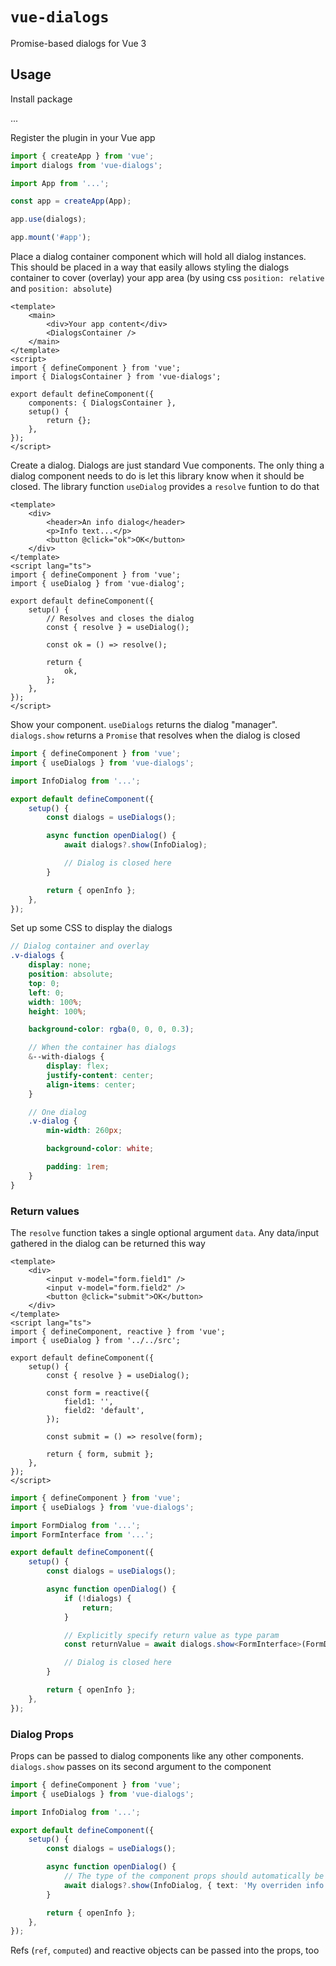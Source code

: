 # `vue-dialogs`

Promise-based dialogs for Vue 3

## Usage

Install package

...

Register the plugin in your Vue app

```ts
import { createApp } from 'vue';
import dialogs from 'vue-dialogs';

import App from '...';

const app = createApp(App);

app.use(dialogs);

app.mount('#app');
```

Place a dialog container component which will hold all dialog instances. This should be placed in a way that easily allows styling the dialogs container to cover (overlay) your app area (by using css `position: relative` and `position: absolute`)

```vue
<template>
    <main>
        <div>Your app content</div>
        <DialogsContainer />
    </main>
</template>
<script>
import { defineComponent } from 'vue';
import { DialogsContainer } from 'vue-dialogs';

export default defineComponent({
    components: { DialogsContainer },
    setup() {
        return {};
    },
});
</script>
```

Create a dialog. Dialogs are just standard Vue components. The only thing a dialog component needs to do is let this library know when it should be closed. The library function `useDialog` provides a `resolve` funtion to do that

```vue
<template>
    <div>
        <header>An info dialog</header>
        <p>Info text...</p>
        <button @click="ok">OK</button>
    </div>
</template>
<script lang="ts">
import { defineComponent } from 'vue';
import { useDialog } from 'vue-dialog';

export default defineComponent({
    setup() {
        // Resolves and closes the dialog
        const { resolve } = useDialog();

        const ok = () => resolve();

        return {
            ok,
        };
    },
});
</script>
```

Show your component. `useDialogs` returns the dialog "manager". `dialogs.show` returns a `Promise` that resolves when the dialog is closed

```ts
import { defineComponent } from 'vue';
import { useDialogs } from 'vue-dialogs';

import InfoDialog from '...';

export default defineComponent({
    setup() {
        const dialogs = useDialogs();

        async function openDialog() {
            await dialogs?.show(InfoDialog);

            // Dialog is closed here
        }

        return { openInfo };
    },
});
```

Set up some CSS to display the dialogs

```scss
// Dialog container and overlay
.v-dialogs {
    display: none;
    position: absolute;
    top: 0;
    left: 0;
    width: 100%;
    height: 100%;

    background-color: rgba(0, 0, 0, 0.3);

    // When the container has dialogs
    &--with-dialogs {
        display: flex;
        justify-content: center;
        align-items: center;
    }

    // One dialog
    .v-dialog {
        min-width: 260px;

        background-color: white;

        padding: 1rem;
    }
}
```

### Return values

The `resolve` function takes a single optional argument `data`. Any data/input gathered in the dialog can be returned this way

```vue
<template>
    <div>
        <input v-model="form.field1" />
        <input v-model="form.field2" />
        <button @click="submit">OK</button>
    </div>
</template>
<script lang="ts">
import { defineComponent, reactive } from 'vue';
import { useDialog } from '../../src';

export default defineComponent({
    setup() {
        const { resolve } = useDialog();

        const form = reactive({
            field1: '',
            field2: 'default',
        });

        const submit = () => resolve(form);

        return { form, submit };
    },
});
</script>
```

```ts
import { defineComponent } from 'vue';
import { useDialogs } from 'vue-dialogs';

import FormDialog from '...';
import FormInterface from '...';

export default defineComponent({
    setup() {
        const dialogs = useDialogs();

        async function openDialog() {
            if (!dialogs) {
                return;
            }

            // Explicitly specify return value as type param
            const returnValue = await dialogs.show<FormInterface>(FormDialog);

            // Dialog is closed here
        }

        return { openInfo };
    },
});
```

### Dialog Props

Props can be passed to dialog components like any other components. `dialogs.show` passes on its second argument to the component

```ts
import { defineComponent } from 'vue';
import { useDialogs } from 'vue-dialogs';

import InfoDialog from '...';

export default defineComponent({
    setup() {
        const dialogs = useDialogs();

        async function openDialog() {
            // The type of the component props should automatically be extracted from the component
            await dialogs?.show(InfoDialog, { text: 'My overriden info text' });
        }

        return { openInfo };
    },
});
```

Refs (`ref`, `computed`) and reactive objects can be passed into the props, too
